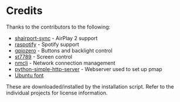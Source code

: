 # Credits

Thanks to the contributors to the following:
* [shairport-sync](https://github.com/mikebrady/shairport-sync) - AirPlay 2 support
* [raspotify](https://github.com/dtcooper/raspotify) - Spotify support
* [gpiozero](https://github.com/gpiozero/gpiozero) - Buttons and backlight control
* [st7789](https://github.com/pimoroni/st7789-python/) - Screen control
* [nmcli](https://github.com/ushiboy/nmcli) - Network connection management
* [python-simple-http-server](https://github.com/keijack/python-simple-http-server) - Webserver used to set up pmap 
* [Ubuntu font](https://design.ubuntu.com/font)

These are downloaded/installed by the installation script. Refer to the individual projects for license information.
